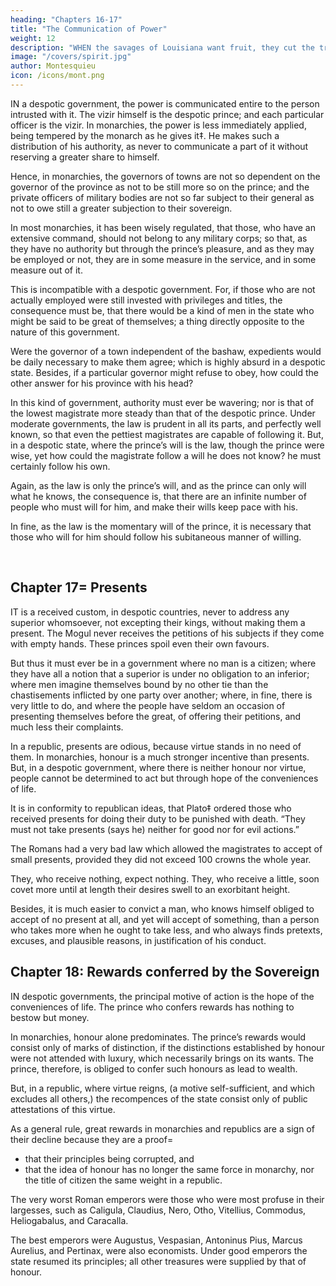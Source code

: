 ```yaml
---
heading: "Chapters 16-17"
title: "The Communication of Power"
weight: 12
description: "WHEN the savages of Louisiana want fruit, they cut the tree to the root, and gather the fruit. This is an emblem of despotic government"
image: "/covers/spirit.jpg"
author: Montesquieu
icon: /icons/mont.png
---
```




IN a despotic government, the power is communicated entire to the person intrusted with it. The vizir himself is the despotic prince; and each particular officer is the vizir. In monarchies, the power is less immediately applied, being tempered by the monarch as he gives it‡. He makes such a distribution of his authority, as never to communicate a part of it without reserving a greater share to himself.

Hence, in monarchies, the governors of towns are not so dependent on the governor of the province as not to be still more so on the prince; and the private officers of military bodies are not so far subject to their general as not to owe still a greater subjection to their sovereign.

In most monarchies, it has been wisely regulated, that those, who have an extensive command, should not belong to any military corps; so that, as they have no authority but through the prince’s pleasure, and as they may be employed or not, they are in some measure in the service, and in some measure out of it.

This is incompatible with a despotic government. For, if those who are not actually employed were still invested with privileges and titles, the consequence must be, that there would be a kind of men in the state who might be said to be great of themselves; a thing directly opposite to the nature of this government.

Were the governor of a town independent of the bashaw, expedients would be daily necessary to make them agree; which is highly absurd in a despotic state. Besides, if a particular governor might refuse to obey, how could the other answer for his province with his head?

In this kind of government, authority must ever be wavering; nor is that of the lowest magistrate more steady than that of the despotic prince. Under moderate governments, the law is prudent in all its parts, and perfectly well known, so that even the pettiest magistrates are capable of following it. But, in a despotic state, where the prince’s will is the law, though the prince were wise, yet how could the magistrate follow a will he does not know? he must certainly follow his own.

Again, as the law is only the prince’s will, and as the prince can only will what he knows, the consequence is, that there are an infinite number of people who must will for him, and make their wills keep pace with his.

In fine, as the law is the momentary will of the prince, it is necessary that those who will for him should follow his subitaneous manner of willing.

<br>

## Chapter 17=  Presents

IT is a received custom, in despotic countries, never to address any superior whomsoever, not excepting their kings, without making them a present. The Mogul never receives the petitions of his subjects if they come with empty hands. These princes spoil even their own favours.

But thus it must ever be in a government where no man is a citizen; where they have all a notion that a superior is under no obligation to an inferior; where men imagine themselves bound by no other tie than the chastisements inflicted by one party over another; where, in fine, there is very little to do, and where the people have seldom an occasion of presenting themselves before the great, of offering their petitions, and much less their complaints.

In a republic, presents are odious, because virtue stands in no need of them. In monarchies, honour is a much stronger incentive than presents. But, in a despotic government, where there is neither honour nor virtue, people cannot be determined to act but through hope of the conveniences of life.

It is in conformity to republican ideas, that Plato‡ ordered those who received presents for doing their duty to be punished with death. “They must not take presents (says he) neither for good nor for evil actions.”


The Romans had a very bad law which allowed the magistrates to accept of small presents, provided they did not exceed 100 crowns the whole year. 

They, who receive nothing, expect nothing. They, who receive a little, soon covet more until at length their desires swell to an exorbitant height. 

Besides, it is much easier to convict a man, who knows himself obliged to accept of no present at all, and yet will accept of something, than a person who takes more when he ought to take less, and who always finds pretexts, excuses, and plausible reasons, in justification of his conduct.



## Chapter 18: Rewards conferred by the Sovereign

IN despotic governments, the principal motive of action is the hope of the conveniences of life. The prince who confers rewards has nothing to bestow but money. 

In monarchies, honour alone predominates. The prince’s rewards would consist only of marks of distinction, if the distinctions established by honour were not attended with luxury, which necessarily brings on its wants. The prince, therefore, is obliged to confer such honours as lead to wealth. 

But, in a republic, where virtue reigns, (a motive self-sufficient, and which excludes all others,) the recompences of the state consist only of public attestations of this virtue.

As a general rule, great rewards in monarchies and republics are a sign of their decline because they are a proof= 
- that their principles being corrupted, and
- that the idea of honour has no longer the same force in monarchy, nor the title of citizen the same weight in a republic.

The very worst Roman emperors were those who were most profuse in their largesses, such as Caligula, Claudius, Nero, Otho, Vitellius, Commodus, Heliogabalus, and Caracalla. 

The best emperors were Augustus, Vespasian, Antoninus Pius, Marcus Aurelius, and Pertinax, were also economists. Under good emperors the state resumed its principles; all other treasures were supplied by that of honour.
